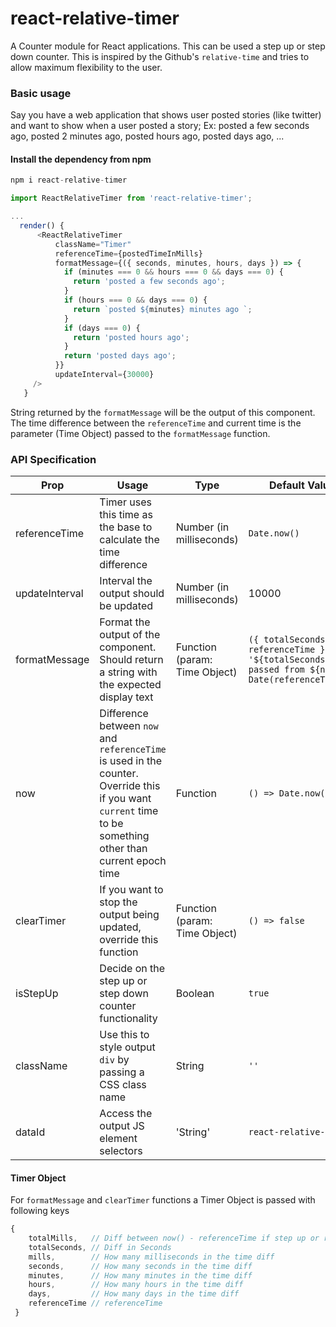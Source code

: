 # react-relative-timer

A Counter module for React applications. This can be used a step up or step down counter. 
This is inspired by the Github's `relative-time` and tries to allow maximum flexibility to the user.


### Basic usage 

Say you have a web application that shows user posted stories (like twitter) and want to show when a user posted a story; Ex:
posted a few seconds ago, posted 2 minutes ago, posted hours ago, posted days ago, ...  

#### Install the dependency from npm

```javascript
npm i react-relative-timer
```

```javascript
import ReactRelativeTimer from 'react-relative-timer';

...
  render() { 
      <ReactRelativeTimer
          className="Timer"
          referenceTime={postedTimeInMills}
          formatMessage={({ seconds, minutes, hours, days }) => {
            if (minutes === 0 && hours === 0 && days === 0) {
              return 'posted a few seconds ago';
            }
            if (hours === 0 && days === 0) {
              return `posted ${minutes} minutes ago `;
            }
            if (days === 0) {
              return 'posted hours ago';
            }
            return 'posted days ago';
          }}
          updateInterval={30000}
     />
   }
```
String returned by the `formatMessage` will be the output of this component. The time difference between the `referenceTime` and current time is the parameter (Time Object) passed to the `formatMessage` function.

### API Specification


|Prop|Usage| Type |Default Value|Example|
|---|---|---|---|---|
|referenceTime| Timer uses this time as the base to calculate the time difference| Number (in milliseconds)| `Date.now()` | 1602781020000|
|updateInterval| Interval the output should be updated| Number (in milliseconds) | 10000 | 600000|
|formatMessage| Format the output of the component. Should return a string with the expected display text| Function (param: Time Object) | `({ totalSeconds, referenceTime }) => '${totalSeconds} passed from ${new Date(referenceTime)}'`| `({ minutes }) => '${minutes}min ago`
|now| Difference between `now` and `referenceTime` is used in the counter. Override this if you want `current` time to be something other than current epoch time | Function | `() => Date.now()` | `() => Date.now() + c`| 
|clearTimer|If you want to stop the output being updated, override this function| Function (param: Time Object) | `() => false` | `({ hours}) => hours < 5`|
|isStepUp| Decide on the step up or step down counter functionality| Boolean | `true` | `false`|
| className | Use this to style output `div` by passing a CSS class name | String | `''` | `timer`|
|dataId| Access the output JS element selectors  | 'String' | `react-relative-timer` | `my-timer` |

#### Timer Object

For `formatMessage` and `clearTimer` functions a Timer Object is passed with following keys
```javascript
{
    totalMills,   // Diff between now() - referenceTime if step up or referenceTime - now() if step down
    totalSeconds, // Diff in Seconds
    mills,        // How many milliseconds in the time diff
    seconds,      // How many seconds in the time diff
    minutes,      // How many minutes in the time diff
    hours,        // How many hours in the time diff
    days,         // How many days in the time diff
    referenceTime // referenceTime
 }
```

